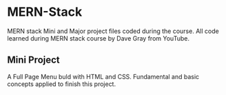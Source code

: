 # MERN-Stack
MERN stack Mini and Major project files coded during the course. All code learned during MERN stack course by Dave Gray from YouTube.
## Mini Project
A Full Page Menu buld with HTML and CSS. Fundamental and basic concepts applied to finish this project.
